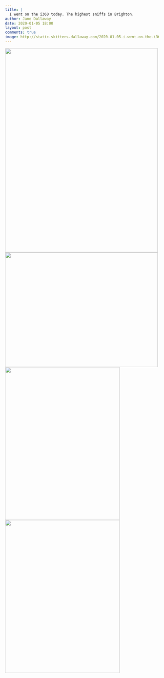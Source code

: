 ```yaml
---
title: |
  I went on the i360 today. The highest sniffs in Brighton.
author: Jane Dallaway
date: 2020-01-05 18:00
layout: post
comments: true
image: http://static.skitters.dallaway.com/2020-01-05-i-went-on-the-i360-today--the-highest-sniffs-in-brighton-thumb-1-IMG-0077.JPG
---
```


<div>
        <a href="http://static.skitters.dallaway.com/2020-01-05-i-went-on-the-i360-today--the-highest-sniffs-in-brighton-fullsize-1-IMG-0077.JPG">
          <img src="http://static.skitters.dallaway.com/2020-01-05-i-went-on-the-i360-today--the-highest-sniffs-in-brighton-thumb-1-IMG-0077.JPG" width="500" height="667"/>
        </a>
      </div><div>
        <a href="http://static.skitters.dallaway.com/2020-01-05-i-went-on-the-i360-today--the-highest-sniffs-in-brighton-fullsize-2-IMG-0080.JPG">
          <img src="http://static.skitters.dallaway.com/2020-01-05-i-went-on-the-i360-today--the-highest-sniffs-in-brighton-thumb-2-IMG-0080.JPG" width="500" height="375"/>
        </a>
      </div><div>
        <a href="http://static.skitters.dallaway.com/2020-01-05-i-went-on-the-i360-today--the-highest-sniffs-in-brighton-fullsize-3-IMG-0433.JPEG">
          <img src="http://static.skitters.dallaway.com/2020-01-05-i-went-on-the-i360-today--the-highest-sniffs-in-brighton-thumb-3-IMG-0433.JPEG" width="375" height="500"/>
        </a>
      </div><div>
        <a href="http://static.skitters.dallaway.com/2020-01-05-i-went-on-the-i360-today--the-highest-sniffs-in-brighton-fullsize-4-IMG-0452.JPEG">
          <img src="http://static.skitters.dallaway.com/2020-01-05-i-went-on-the-i360-today--the-highest-sniffs-in-brighton-thumb-4-IMG-0452.JPEG" width="375" height="500"/>
        </a>
      </div>


    
      